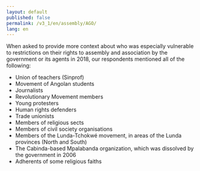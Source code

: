 ```yaml
---
layout: default
published: false
permalink: /v3_1/en/assembly/AGO/
lang: en
---
```


When asked to provide more context about who was especially vulnerable to restrictions on their rights to assembly and association by the government or its agents in 2018, our respondents mentioned all of the following:
-	Union of teachers (Sinprof)
-	Movement of Angolan students
-	Journalists
-	Revolutionary Movement members
-	Young protesters
-	Human rights defenders
-	Trade unionists
-	Members of religious sects
-	Members of civil society organisations
-	Members of the Lunda-Tchokwé movement, in areas of the Lunda provinces (North and South)
-	The Cabinda-based Mpalabanda organization, which was dissolved by the government in 2006
-	Adherents of some religious faiths

